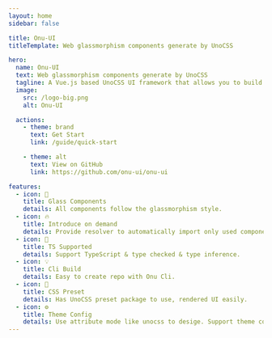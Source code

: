 ```yaml
---
layout: home
sidebar: false

title: Onu-UI
titleTemplate: Web glassmorphism components generate by UnoCSS

hero:
  name: Onu-UI
  text: Web glassmorphism components generate by UnoCSS
  tagline: A Vue.js based UnoCSS UI framework that allows you to build modern SPA applications with UnoCSS.
  image: 
    src: /logo-big.png
    alt: Onu-UI

  actions:
    - theme: brand
      text: Get Start
      link: /guide/quick-start

    - theme: alt
      text: View on GitHub
      link: https://github.com/onu-ui/onu-ui

features:
  - icon: 🌈 
    title: Glass Components
    details: All components follow the glassmorphism style.
  - icon: 🔥 
    title: Introduce on demand 
    details: Provide resolver to automatically import only used components.
  - icon: 🎉
    title: TS Supported
    details: Support TypeScript & type checked & type inference.
  - icon: 💡
    title: Cli Build
    details: Easy to create repo with Onu Cli.
  - icon: 🍬
    title: CSS Preset
    details: Has UnoCSS preset package to use, rendered UI easily.
  - icon: ⚙️ 
    title: Theme Config
    details: Use attribute mode like unocss to desige. Support theme config to customize theme.
---
```

